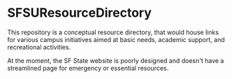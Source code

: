 # SFSUResourceDirectory
 
This repository is a conceptual resource directory, that would house links for various campus initiatives aimed at basic needs, academic support, and recreational activities. 

At the moment, the SF State website is poorly designed and doesn't have a streamlined page for emergency or essential resources.